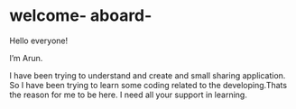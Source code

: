 # welcome- aboard-

Hello everyone!

I’m Arun.

I have been trying to understand and create and small sharing application.
So I have been trying to learn some coding related to the developing.Thats the reason for me to be here.
I need all your support in learning.

